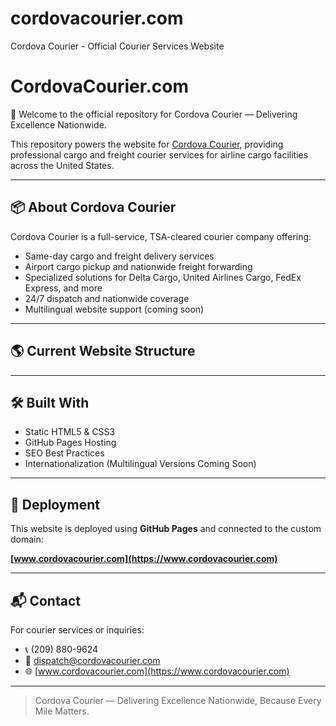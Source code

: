 # cordovacourier.com
Cordova Courier - Official Courier Services Website

# CordovaCourier.com

🚚 Welcome to the official repository for Cordova Courier — Delivering Excellence Nationwide.

This repository powers the website for [Cordova Courier](https://www.cordovacourier.com), providing professional cargo and freight courier services for airline cargo facilities across the United States.  

---

## 📦 About Cordova Courier

Cordova Courier is a full-service, TSA-cleared courier company offering:

- Same-day cargo and freight delivery services
- Airport cargo pickup and nationwide freight forwarding
- Specialized solutions for Delta Cargo, United Airlines Cargo, FedEx Express, and more
- 24/7 dispatch and nationwide coverage
- Multilingual website support (coming soon)

---

## 🌎 Current Website Structure


---

## 🛠 Built With

- Static HTML5 & CSS3
- GitHub Pages Hosting
- SEO Best Practices
- Internationalization (Multilingual Versions Coming Soon)

---

## 🚀 Deployment

This website is deployed using **GitHub Pages** and connected to the custom domain:

**[www.cordovacourier.com](https://www.cordovacourier.com)**

---

## 📬 Contact

For courier services or inquiries:

- 📞 (209) 880-9624
- 📧 dispatch@cordovacourier.com
- 🌐 [www.cordovacourier.com](https://www.cordovacourier.com)

---

> Cordova Courier — Delivering Excellence Nationwide, Because Every Mile Matters.
